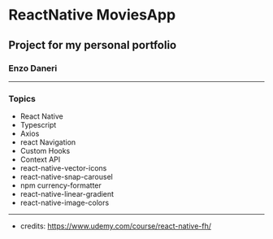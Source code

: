 # ReactNative MoviesApp
## Project for my personal portfolio
### Enzo Daneri

---
### Topics

- React Native
- Typescript
- Axios
- react Navigation
- Custom Hooks
- Context API
- react-native-vector-icons
- react-native-snap-carousel
- npm currency-formatter
- react-native-linear-gradient
- react-native-image-colors

---
- credits: https://www.udemy.com/course/react-native-fh/
